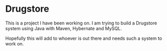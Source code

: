 # Drugstore
This is a project I have been working on. I am trying to build a Drugstore system using Java with Maven, Hybernate and MySQL.

Hopefully this will add to whoever is out there and needs such a system to work on.
